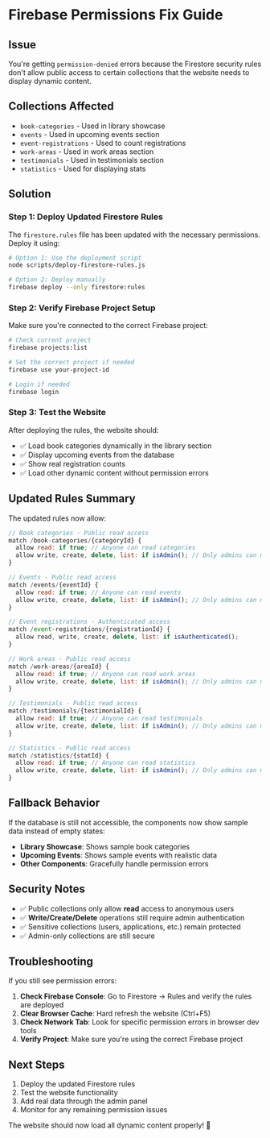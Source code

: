# Firebase Permissions Fix Guide

## Issue
You're getting `permission-denied` errors because the Firestore security rules don't allow public access to certain collections that the website needs to display dynamic content.

## Collections Affected
- `book-categories` - Used in library showcase
- `events` - Used in upcoming events section  
- `event-registrations` - Used to count registrations
- `work-areas` - Used in work areas section
- `testimonials` - Used in testimonials section
- `statistics` - Used for displaying stats

## Solution

### Step 1: Deploy Updated Firestore Rules

The `firestore.rules` file has been updated with the necessary permissions. Deploy it using:

```bash
# Option 1: Use the deployment script
node scripts/deploy-firestore-rules.js

# Option 2: Deploy manually
firebase deploy --only firestore:rules
```

### Step 2: Verify Firebase Project Setup

Make sure you're connected to the correct Firebase project:

```bash
# Check current project
firebase projects:list

# Set the correct project if needed
firebase use your-project-id

# Login if needed
firebase login
```

### Step 3: Test the Website

After deploying the rules, the website should:
- ✅ Load book categories dynamically in the library section
- ✅ Display upcoming events from the database
- ✅ Show real registration counts
- ✅ Load other dynamic content without permission errors

## Updated Rules Summary

The updated rules now allow:

```javascript
// Book categories - Public read access
match /book-categories/{categoryId} {
  allow read: if true; // Anyone can read categories
  allow write, create, delete, list: if isAdmin(); // Only admins can manage
}

// Events - Public read access  
match /events/{eventId} {
  allow read: if true; // Anyone can read events
  allow write, create, delete, list: if isAdmin(); // Only admins can manage
}

// Event registrations - Authenticated access
match /event-registrations/{registrationId} {
  allow read, write, create, delete, list: if isAuthenticated();
}

// Work areas - Public read access
match /work-areas/{areaId} {
  allow read: if true; // Anyone can read work areas
  allow write, create, delete, list: if isAdmin(); // Only admins can manage
}

// Testimonials - Public read access
match /testimonials/{testimonialId} {
  allow read: if true; // Anyone can read testimonials  
  allow write, create, delete, list: if isAdmin(); // Only admins can manage
}

// Statistics - Public read access
match /statistics/{statId} {
  allow read: if true; // Anyone can read statistics
  allow write, create, delete, list: if isAdmin(); // Only admins can manage
}
```

## Fallback Behavior

If the database is still not accessible, the components now show sample data instead of empty states:

- **Library Showcase**: Shows sample book categories
- **Upcoming Events**: Shows sample events with realistic data
- **Other Components**: Gracefully handle permission errors

## Security Notes

- ✅ Public collections only allow **read** access to anonymous users
- ✅ **Write/Create/Delete** operations still require admin authentication
- ✅ Sensitive collections (users, applications, etc.) remain protected
- ✅ Admin-only collections are still secure

## Troubleshooting

If you still see permission errors:

1. **Check Firebase Console**: Go to Firestore → Rules and verify the rules are deployed
2. **Clear Browser Cache**: Hard refresh the website (Ctrl+F5)
3. **Check Network Tab**: Look for specific permission errors in browser dev tools
4. **Verify Project**: Make sure you're using the correct Firebase project

## Next Steps

1. Deploy the updated Firestore rules
2. Test the website functionality
3. Add real data through the admin panel
4. Monitor for any remaining permission issues

The website should now load all dynamic content properly! 🎉